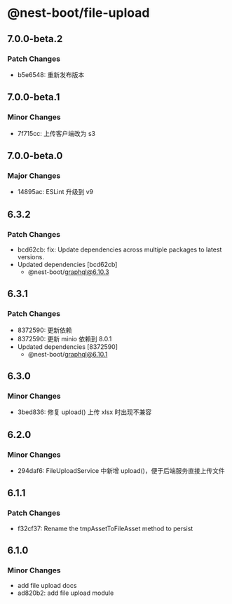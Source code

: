 # @nest-boot/file-upload

## 7.0.0-beta.2

### Patch Changes

- b5e6548: 重新发布版本

## 7.0.0-beta.1

### Minor Changes

- 7f715cc: 上传客户端改为 s3

## 7.0.0-beta.0

### Major Changes

- 14895ac: ESLint 升级到 v9

## 6.3.2

### Patch Changes

- bcd62cb: fix: Update dependencies across multiple packages to latest versions.
- Updated dependencies [bcd62cb]
  - @nest-boot/graphql@6.10.3

## 6.3.1

### Patch Changes

- 8372590: 更新依赖
- 8372590: 更新 minio 依赖到 8.0.1
- Updated dependencies [8372590]
  - @nest-boot/graphql@6.10.1

## 6.3.0

### Minor Changes

- 3bed836: 修复 upload() 上传 xlsx 时出现不兼容

## 6.2.0

### Minor Changes

- 294daf6: FileUploadService 中新增 upload()，便于后端服务直接上传文件

## 6.1.1

### Patch Changes

- f32cf37: Rename the tmpAssetToFileAsset method to persist

## 6.1.0

### Minor Changes

- add file upload docs
- ad820b2: add file upload module
